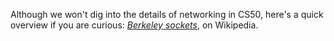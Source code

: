 Although we won't dig into the details of networking in CS50, here's a quick overview if you are curious: *[Berkeley sockets](https://en.wikipedia.org/wiki/Berkeley_sockets)*, on Wikipedia.

